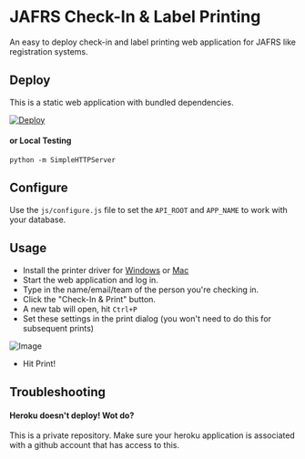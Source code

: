 JAFRS Check-In & Label Printing
==============
An easy to deploy check-in and label printing web application for JAFRS like registration systems.

## Deploy
This is a static web application with bundled dependencies.

[![Deploy](https://www.herokucdn.com/deploy/button.svg)](https://dashboard.heroku.com/new?button-url=https://github.com/techx/jafrs-checkin)
#### or Local Testing
```
python -m SimpleHTTPServer
```

## Configure

Use the `js/configure.js` file to set the `API_ROOT` and `APP_NAME` to work with your database.

## Usage

* Install the printer driver for [Windows][dymo-win] or [Mac][dymo-mac]
* Start the web application and log in.
* Type in the name/email/team of the person you're checking in.
* Click the "Check-In & Print" button.
* A new tab will open, hit `Ctrl+P`
* Set these settings in the print dialog (you won't need to do this for subsequent prints)

![Image](http://i.imgur.com/WuCxJb2.png)

* Hit Print!

## Troubleshooting

#### Heroku doesn't deploy! Wot do?
This is a private repository. Make sure your heroku application is associated with a github account that has access to this.

[dymo-win]: http://download.dymo.com/dymo/Software/Win/DLS8Setup.8.5.1.exe
[dymo-mac]: http://download.dymo.com/dymo/Software/Mac/DLS8Setup.8.5.2.dmg
